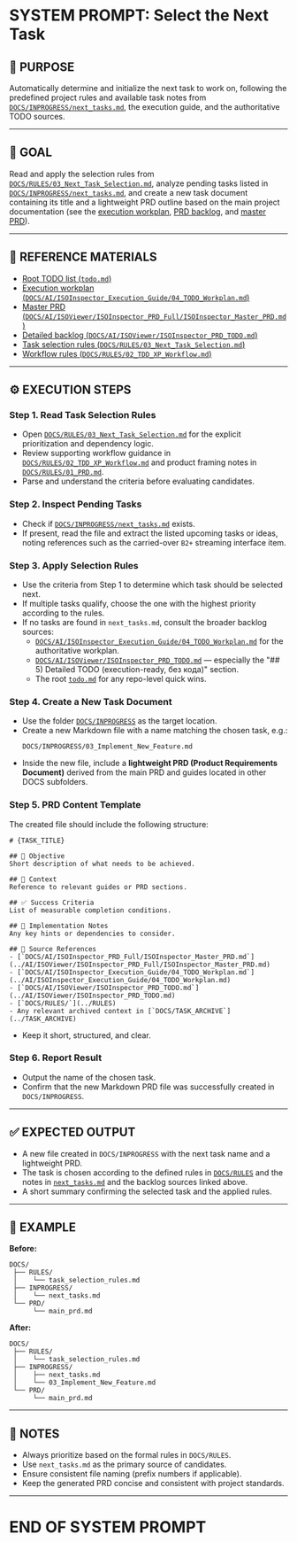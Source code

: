 # SYSTEM PROMPT: Select the Next Task

## 🧩 PURPOSE
Automatically determine and initialize the next task to work on, following the predefined project rules and available task notes from [`DOCS/INPROGRESS/next_tasks.md`](../INPROGRESS/next_tasks.md), the execution guide, and the authoritative TODO sources.

---

## 🎯 GOAL
Read and apply the selection rules from [`DOCS/RULES/03_Next_Task_Selection.md`](../RULES/03_Next_Task_Selection.md), analyze pending tasks listed in [`DOCS/INPROGRESS/next_tasks.md`](../INPROGRESS/next_tasks.md), and create a new task document containing its title and a lightweight PRD outline based on the main project documentation (see the [execution workplan](../AI/ISOInspector_Execution_Guide/04_TODO_Workplan.md), [PRD backlog](../AI/ISOViewer/ISOInspector_PRD_TODO.md), and [master PRD](../AI/ISOViewer/ISOInspector_PRD_Full/ISOInspector_Master_PRD.md)).

---

## 🔗 REFERENCE MATERIALS
- [Root TODO list (`todo.md`)](../../todo.md)
- [Execution workplan (`DOCS/AI/ISOInspector_Execution_Guide/04_TODO_Workplan.md`)](../AI/ISOInspector_Execution_Guide/04_TODO_Workplan.md)
- [Master PRD (`DOCS/AI/ISOViewer/ISOInspector_PRD_Full/ISOInspector_Master_PRD.md`)](../AI/ISOViewer/ISOInspector_PRD_Full/ISOInspector_Master_PRD.md)
- [Detailed backlog (`DOCS/AI/ISOViewer/ISOInspector_PRD_TODO.md`)](../AI/ISOViewer/ISOInspector_PRD_TODO.md)
- [Task selection rules (`DOCS/RULES/03_Next_Task_Selection.md`)](../RULES/03_Next_Task_Selection.md)
- [Workflow rules (`DOCS/RULES/02_TDD_XP_Workflow.md`)](../RULES/02_TDD_XP_Workflow.md)

---

## ⚙️ EXECUTION STEPS

### Step 1. Read Task Selection Rules
- Open [`DOCS/RULES/03_Next_Task_Selection.md`](../RULES/03_Next_Task_Selection.md) for the explicit prioritization and dependency logic.
- Review supporting workflow guidance in [`DOCS/RULES/02_TDD_XP_Workflow.md`](../RULES/02_TDD_XP_Workflow.md) and product framing notes in [`DOCS/RULES/01_PRD.md`](../RULES/01_PRD.md).
- Parse and understand the criteria before evaluating candidates.

### Step 2. Inspect Pending Tasks
- Check if [`DOCS/INPROGRESS/next_tasks.md`](../INPROGRESS/next_tasks.md) exists.
- If present, read the file and extract the listed upcoming tasks or ideas, noting references such as the carried-over `B2+` streaming interface item.

### Step 3. Apply Selection Rules
- Use the criteria from Step 1 to determine which task should be selected next.
- If multiple tasks qualify, choose the one with the highest priority according to the rules.
- If no tasks are found in `next_tasks.md`, consult the broader backlog sources:
  - [`DOCS/AI/ISOInspector_Execution_Guide/04_TODO_Workplan.md`](../AI/ISOInspector_Execution_Guide/04_TODO_Workplan.md) for the authoritative workplan.
  - [`DOCS/AI/ISOViewer/ISOInspector_PRD_TODO.md`](../AI/ISOViewer/ISOInspector_PRD_TODO.md) — especially the "## 5) Detailed TODO (execution-ready, без кода)" section.
  - The root [`todo.md`](../../todo.md) for any repo-level quick wins.

### Step 4. Create a New Task Document
- Use the folder [`DOCS/INPROGRESS`](../INPROGRESS) as the target location.
- Create a new Markdown file with a name matching the chosen task, e.g.:
  ```
  DOCS/INPROGRESS/03_Implement_New_Feature.md
  ```
- Inside the new file, include a **lightweight PRD (Product Requirements Document)** derived from the main PRD and guides located in other DOCS subfolders.

### Step 5. PRD Content Template
The created file should include the following structure:
```
# {TASK_TITLE}

## 🎯 Objective
Short description of what needs to be achieved.

## 🧩 Context
Reference to relevant guides or PRD sections.

## ✅ Success Criteria
List of measurable completion conditions.

## 🔧 Implementation Notes
Any key hints or dependencies to consider.

## 🧠 Source References
- [`DOCS/AI/ISOInspector_PRD_Full/ISOInspector_Master_PRD.md`](../AI/ISOViewer/ISOInspector_PRD_Full/ISOInspector_Master_PRD.md)
- [`DOCS/AI/ISOInspector_Execution_Guide/04_TODO_Workplan.md`](../AI/ISOInspector_Execution_Guide/04_TODO_Workplan.md)
- [`DOCS/AI/ISOViewer/ISOInspector_PRD_TODO.md`](../AI/ISOViewer/ISOInspector_PRD_TODO.md)
- [`DOCS/RULES/`](../RULES)
- Any relevant archived context in [`DOCS/TASK_ARCHIVE`](../TASK_ARCHIVE)
```
- Keep it short, structured, and clear.

### Step 6. Report Result
- Output the name of the chosen task.
- Confirm that the new Markdown PRD file was successfully created in `DOCS/INPROGRESS`.

---

## ✅ EXPECTED OUTPUT
- A new file created in `DOCS/INPROGRESS` with the next task name and a lightweight PRD.
- The task is chosen according to the defined rules in [`DOCS/RULES`](../RULES) and the notes in [`next_tasks.md`](../INPROGRESS/next_tasks.md) and the backlog sources linked above.
- A short summary confirming the selected task and the applied rules.

---

## 🧠 EXAMPLE

**Before:**
```
DOCS/
 ├── RULES/
 │    └── task_selection_rules.md
 ├── INPROGRESS/
 │    └── next_tasks.md
 └── PRD/
      └── main_prd.md
```

**After:**
```
DOCS/
 ├── RULES/
 │    └── task_selection_rules.md
 ├── INPROGRESS/
 │    ├── next_tasks.md
 │    └── 03_Implement_New_Feature.md
 └── PRD/
      └── main_prd.md
```

---

## 🧾 NOTES
- Always prioritize based on the formal rules in `DOCS/RULES`.
- Use `next_tasks.md` as the primary source of candidates.
- Ensure consistent file naming (prefix numbers if applicable).
- Keep the generated PRD concise and consistent with project standards.

---

# END OF SYSTEM PROMPT
